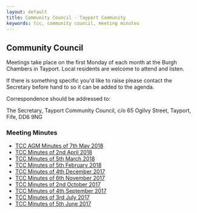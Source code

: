```yaml
---
layout: default
title: Community Council - Tayport Community
keywords: tcc, community council, meeting minutes
---
```

## Community Council

Meetings take place on the first Monday of each month at the Burgh Chambers in Tayport. Local residents are welcome to attend and listen.

If there is something specific you'd like to raise please contact the Secretary before hand to so it can be added to the agenda.

Correspondence should be addressed to:

The Secretary,
Tayport Community Council,
c/o 65 Ogilvy Street,
Tayport,
Fife,
DD6 9NG

### Meeting Minutes

* [TCC AGM Minutes of 7th May 2018](http://tayport.org.uk/pdfs/2018-05-07-TCC-AGM-Minutes.pdf)
* [TCC Minutes of 2nd April 2018](http://tayport.org.uk/pdfs/2018-04-02-TCC-Minutes.pdf)
* [TCC Minutes of 5th March 2018](http://tayport.org.uk/pdfs/2018-03-05-TCC-Minutes.pdf)
* [TCC Minutes of 5th February 2018](http://tayport.org.uk/pdfs/2018-02-05-TCC-Minutes.pdf)
* [TCC Minutes of 4th December 2017](http://tayport.org.uk/pdfs/2017-12-04-TCC-Minutes.pdf)
* [TCC Minutes of 6th November 2017](http://tayport.org.uk/pdfs/2017-11-06-TCC-Minutes.pdf)
* [TCC Minutes of 2nd October 2017](http://tayport.org.uk/pdfs/2017-10-02-TCC-Minutes.pdf)
* [TCC Minutes of 4th September 2017](http://tayport.org.uk/pdfs/20170904-TCC-Minutes.pdf)
* [TCC Minutes of 3rd July 2017](http://tayport.org.uk/pdfs/2017-07-03-TCC-Minutes.pdf)
* [TCC Minutes of 5th June 2017](http://tayport.org.uk/pdfs/20170605_TCC_Minutes.pdf)

